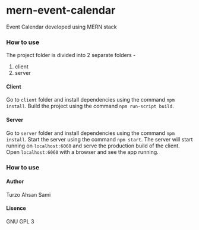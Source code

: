 # mern-event-calendar
Event Calendar developed using MERN stack


### How to use

The project folder is divided into 2 separate folders - 
1. client  
2. server


#### Client

Go to `client` folder and install dependencies using the command `npm install`.
Build the project using the command `npm run-script build`.

#### Server

Go to `server` folder and install dependencies using the command `npm install`.
Start the server using the command `npm start`.
The server will start running on `localhost:6060` and serve the production build of the client. 
Open `localhost:6060` with a browser and see the app running. 



### How to use




#### Author
Turzo Ahsan Sami

#### Lisence 
GNU GPL 3
